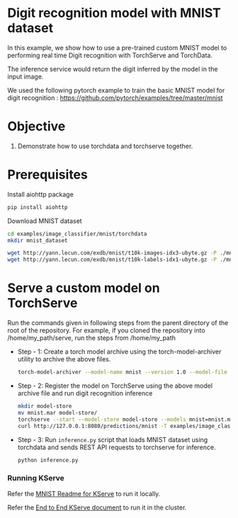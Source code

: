 # Digit recognition model with MNIST dataset

In this example, we show how to use a pre-trained custom MNIST model to performing real time Digit recognition with TorchServe and TorchData.

The inference service would return the digit inferred by the model in the input image.

We used the following pytorch example to train the basic MNIST model for digit recognition :
https://github.com/pytorch/examples/tree/master/mnist

# Objective
1. Demonstrate how to use torchdata and torchserve together.

# Prerequisites
Install aiohttp package
```bash
pip install aiohttp
```

Download MNIST dataset
```bash
cd examples/image_classifier/mnist/torchdata
mkdir mnist_dataset

wget http://yann.lecun.com/exdb/mnist/t10k-images-idx3-ubyte.gz -P ./mnist_dataset
wget http://yann.lecun.com/exdb/mnist/t10k-labels-idx1-ubyte.gz -P ./mnist_dataset
```

# Serve a custom model on TorchServe

Run the commands given in following steps from the parent directory of the root of the repository. For example, if you cloned the repository into /home/my_path/serve, run the steps from /home/my_path

 * Step - 1: Create a torch model archive using the torch-model-archiver utility to archive the above files.

    ```bash
    torch-model-archiver --model-name mnist --version 1.0 --model-file examples/image_classifier/mnist/mnist.py --serialized-file examples/image_classifier/mnist/mnist_cnn.pt --handler  examples/image_classifier/mnist/torchdata/mnist_handler.py
    ```

 * Step - 2: Register the model on TorchServe using the above model archive file and run digit recognition inference

    ```bash
    mkdir model-store
    mv mnist.mar model-store/
    torchserve --start --model-store model-store --models mnist=mnist.mar --ts-config config.properties
    curl http://127.0.0.1:8080/predictions/mnist -T examples/image_classifier/mnist/test_data/0.png
    ```

* Step - 3: Run `inference.py` script that loads MNIST dataset using torchdata and sends REST API requests to torchserve for inference.
    ```bash
    python inference.py
    ```

### Running KServe

Refer the [MNIST Readme for KServe](https://github.com/pytorch/serve/blob/master/kubernetes/kserve/kserve_wrapper/README.md) to run it locally.

Refer the [End to End KServe document](https://github.com/pytorch/serve/blob/master/kubernetes/kserve/README.md) to run it in the cluster.
